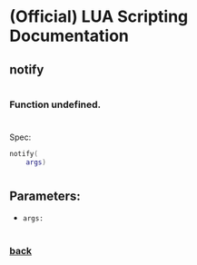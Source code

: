 
# (Official) LUA Scripting Documentation

## notify
#
### Function undefined.
#
Spec:
```lua
notify(
	args)
```
#
## Parameters:
- `args:` 
#  

### [back](../other)

